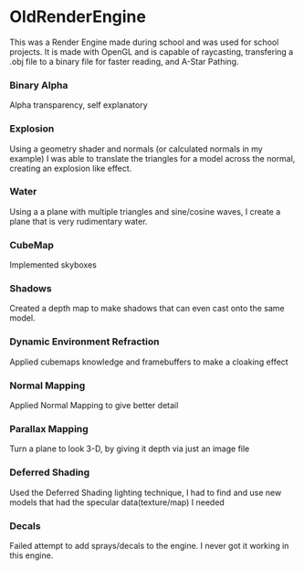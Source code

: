 # OldRenderEngine
This was a Render Engine made during school and was used for school projects. It is made with OpenGL and is capable of raycasting, transfering a .obj file to a binary file for faster reading, and A-Star Pathing.

### Binary Alpha
Alpha transparency, self explanatory

### Explosion
Using a geometry shader and normals (or calculated normals in my example) I was able to translate the triangles for a model across the normal, creating an explosion like effect.

### Water
Using a a plane with multiple triangles and sine/cosine waves, I create a plane that is very rudimentary water.

### CubeMap
Implemented skyboxes

### Shadows
Created a depth map to make shadows that can even cast onto the same model.

### Dynamic Environment Refraction
Applied cubemaps knowledge and framebuffers to make a cloaking effect

### Normal Mapping
Applied Normal Mapping to give better detail

### Parallax Mapping
Turn a plane to look 3-D, by giving it depth via just an image file

### Deferred Shading
Used the Deferred Shading lighting technique, I had to find and use new models that had the specular data(texture/map) I needed

### Decals
Failed attempt to add sprays/decals to the engine. I never got it working in this engine.
